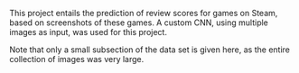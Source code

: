 This project entails the prediction of review scores for games on Steam, based on screenshots of these games. A custom CNN, using multiple images as input, was used for this project.


Note that only a small subsection of the data set is given here, as the entire collection of images was very large.
